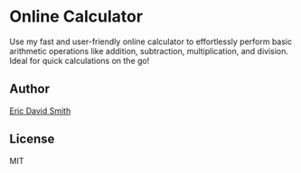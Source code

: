 # Online Calculator

Use my fast and user-friendly online calculator to effortlessly perform basic arithmetic operations like addition, subtraction, multiplication, and division. Ideal for quick calculations on the go!

## Author

[Eric David Smith](https://ericdavidsmith.com)

## License

MIT
